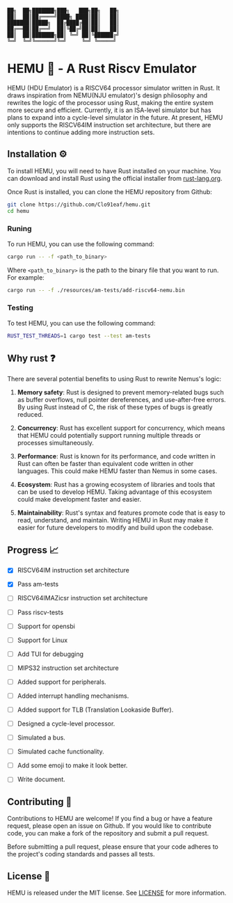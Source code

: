 ```
██╗  ██╗███████╗███╗   ███╗██╗   ██╗
██║  ██║██╔════╝████╗ ████║██║   ██║
███████║█████╗  ██╔████╔██║██║   ██║
██╔══██║██╔══╝  ██║╚██╔╝██║██║   ██║
██║  ██║███████╗██║ ╚═╝ ██║╚██████╔╝
╚═╝  ╚═╝╚══════╝╚═╝     ╚═╝ ╚═════╝ 
```
# HEMU 🚀 - A Rust Riscv Emulator

HEMU (HDU Emulator) is a RISCV64 processor simulator written in Rust. It draws inspiration from NEMU(NJU emulator)'s design philosophy and rewrites the logic of the processor using Rust, making the entire system more secure and efficient. Currently, it is an ISA-level simulator but has plans to expand into a cycle-level simulator in the future. At present, HEMU only supports the RISCV64IM instruction set architecture, but there are intentions to continue adding more instruction sets.

## Installation ⚙️

To install HEMU, you will need to have Rust installed on your machine. You can download and install Rust using the official installer from [rust-lang.org](https://www.rust-lang.org/tools/install).

Once Rust is installed, you can clone the HEMU repository from Github:

```sh
git clone https://github.com/Clo91eaf/hemu.git
cd hemu
```

### Runing

To run HEMU, you can use the following command:

```sh
cargo run -- -f <path_to_binary>
```

Where `<path_to_binary>` is the path to the binary file that you want to run. For example:

```sh
cargo run -- -f ./resources/am-tests/add-riscv64-nemu.bin
```

### Testing

To test HEMU, you can use the following command:

```sh
RUST_TEST_THREADS=1 cargo test --test am-tests
```

## Why rust ❓

There are several potential benefits to using Rust to rewrite Nemus's logic:

1. **Memory safety**: Rust is designed to prevent memory-related bugs such as buffer overflows, null pointer dereferences, and use-after-free errors. By using Rust instead of C, the risk of these types of bugs is greatly reduced.

2. **Concurrency**: Rust has excellent support for concurrency, which means that HEMU could potentially support running multiple threads or processes simultaneously.

3. **Performance**: Rust is known for its performance, and code written in Rust can often be faster than equivalent code written in other languages. This could make HEMU faster than Nemus in some cases.

4. **Ecosystem**: Rust has a growing ecosystem of libraries and tools that can be used to develop HEMU. Taking advantage of this ecosystem could make development faster and easier.

5. **Maintainability**: Rust's syntax and features promote code that is easy to read, understand, and maintain. Writing HEMU in Rust may make it easier for future developers to modify and build upon the codebase.

## Progress 📈

- [x] RISCV64IM instruction set architecture
- [x] Pass am-tests
- [ ] RISCV64IMAZicsr instruction set architecture
- [ ] Pass riscv-tests
- [ ] Support for opensbi
- [ ] Support for Linux
- [ ] Add TUI for debugging

- [ ] MIPS32 instruction set architecture
- [ ] Added support for peripherals.
- [ ] Added interrupt handling mechanisms.
- [ ] Added support for TLB (Translation Lookaside Buffer).
- [ ] Designed a cycle-level processor.
- [ ] Simulated a bus.
- [ ] Simulated cache functionality.

- [ ] Add some emoji to make it look better.
- [ ] Write document.

## Contributing 🤝

Contributions to HEMU are welcome! If you find a bug or have a feature request, please open an issue on Github. If you would like to contribute code, you can make a fork of the repository and submit a pull request.

Before submitting a pull request, please ensure that your code adheres to the project's coding standards and passes all tests.

## License 📜

HEMU is released under the MIT license. See [LICENSE](https://github.com/username/HEMU/blob/master/LICENSE) for more information.
